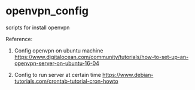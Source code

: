 # openvpn_config
scripts for install openvpn

Reference:
1. Config openvpn on ubuntu machine
https://www.digitalocean.com/community/tutorials/how-to-set-up-an-openvpn-server-on-ubuntu-16-04

2. Config to run server at certain time
https://www.debian-tutorials.com/crontab-tutorial-cron-howto